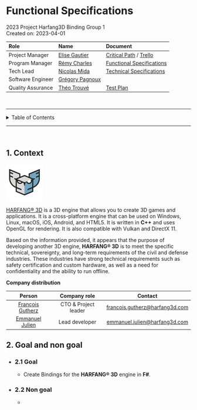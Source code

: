 # Functional Specifications 

2023 Project Harfang3D Binding Group 1 <br>
Created on: 2023-04-01

| Role | Name | Document |
| :--- | :--- | :--- |
| Project Manager | [Elise Gautier](https://github.com/elisegtr) | [Critical Path](/Critical%20Path/Critical_Path.md) / [Trello](https://trello.com/b/B7eB7vfa/f) |
| Program Manager | [Rémy Charles](https://github.com/RemyCHARLES) | [Functional Specifications](/Functional_Specifications.md) |
| Tech Lead | [Nicolas Mida](https://github.com/Nicolas-Mida) | [Technical Specifications](/Documents%20Specifications/Technical_Specification.md) |
| Software Engineer | [Grégory Pagnoux](https://github.com/Gregory-Pagnoux) |  |
| Quality Assurance | [Théo Trouvé](https://github.com/TheoTr) | [Test Plan](/Test%20Plan/Test_Plan.md) |

<br>

___

<details><summary>Table of Contents</summary>

</details>

___

<br>

## 1. Context

<img src="img/harfang3d-logo.png" width="100" height="100">

[HARFANG® 3D](https://www.harfang3d.com/en_US/) is a 3D engine that allows you to create 3D games and applications. It is a cross-platform engine that can be used on Windows, Linux, macOS, iOS, Android, and HTML5. It is written in **C++** and uses OpenGL for rendering. It is also compatible with Vulkan and DirectX 11.

Based on the information provided, it appears that the purpose of developing another 3D engine, **HARFANG® 3D** is to meet the specific technical, sovereignty, and long-term requirements of the civil and defense industries. These industries have strong technical requirements such as safety certification and custom hardware, as well as a need for confidentiality and the ability to run offline.

**Company distribution**

| Person | Company role | Contact |
| :-: | :-: | :-: |
| [François Gutherz](https://www.linkedin.com/in/astrofra/) | CTO & Project leader | francois.gutherz@harfang3d.com|
| [Emmanuel Julien](https://www.linkedin.com/in/ejulien/) | Lead developer | emmanuel.julien@harfang3d.com|

## 2. Goal and non goal

  - ### 2.1 Goal 

    - Create Bindings for the **HARFANG® 3D** engine in **F#**.

  - ### 2.2 Non goal
    - 
